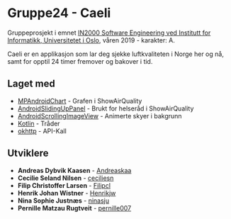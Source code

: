 # Gruppe24 - Caeli

Gruppeprosjekt i emnet [IN2000 Software Engineering ved Institutt for Informatikk, Universitetet i Oslo](https://www.uio.no/studier/emner/matnat/ifi/IN2000/), våren 2019 - karakter: A.

Caeli er en applikasjon som lar deg sjekke luftkvaliteten i Norge her og nå, samt for opptil 24 timer fremover og bakover i tid.

## Laget med

* [MPAndroidChart](https://github.com/PhilJay/MPAndroidChart) - Grafen i ShowAirQuality
* [AndroidSlidingUpPanel](https://github.com/umano/AndroidSlidingUpPanel) - Brukt for helseråd i ShowAirQuality
* [AndroidScrollingImageView](https://github.com/Q42/AndroidScrollingImageView) - Animerte skyer i bakgrunn
* [Kotlin](https://github.com/Kotlin/kotlinx.coroutines) - Tråder
* [okhttp](https://github.com/square/okhttp) - API-Kall

## Utviklere

* **Andreas Dybvik Kaasen** - [Andreaskaa](https://github.com/Andreaskaa)
* **Cecilie Seland Nilsen** - [ceciliesn](https://github.com/ceciliesn)
* **Filip Christoffer Larsen** - [Filipcl](https://github.com/Filipcl)
* **Henrik Johan Wistner** - [Henrikjw](https://github.com/Henrikjw)
* **Nina Sophie Justnæs** - [ninasju](https://github.com/ninasju)
* **Pernille Matzau Rugtveit** - [pernille007](https://github.com/pernille007)
